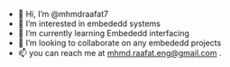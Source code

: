 - 👋 Hi, I’m @mhmdraafat7
- 👀 I’m interested in embededd systems
- 🌱 I’m currently learning Embededd interfacing 
- 💞️ I’m looking to collaborate on any embededd projects
- 📫 you can reach me at mhmd.raafat.eng@gmail.com
.

<!---
mhmdraafat7/mhmdraafat7 is a ✨ special ✨ repository because its `README.md` (this file) appears on your GitHub profile.
You can click the Preview link to take a look at your changes.
--->
